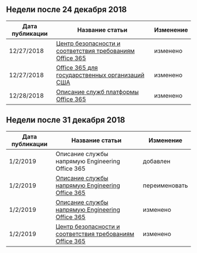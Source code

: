 <!-- This file is generated automatically each week. Changes made to this file will be overwritten.-->




## <a name="week-of-december-24-2018"></a>Недели после 24 декабря 2018


| Дата публикации |Название статьи | Изменение |
|------|------------|--------|
| 12/27/2018 | [Центр безопасности и соответствия требованиям Office 365](/Office365/ServiceDescriptions/office-365-platform-service-description/office-365-securitycompliance-center) | изменено |
| 12/27/2018 | [Office 365 для государственных организаций США](/Office365/ServiceDescriptions/office-365-platform-service-description/office-365-us-government/office-365-us-government) | изменено |
| 12/28/2018 | [Описание служб платформы Office 365](/Office365/ServiceDescriptions/office-365-platform-service-description/office-365-platform-service-description) | изменено |


## <a name="week-of-december-31-2018"></a>Недели после 31 декабря 2018


| Дата публикации |Название статьи | Изменение |
|------|------------|--------|
| 1/2/2019 | Описание службы напрямую Engineering Office 365 | добавлен |
| 1/2/2019 | [Описание службы напрямую Engineering Office 365](/Office365/ServiceDescriptions/office-365-engineering-direct-service-description) | переименовать |
| 1/2/2019 | [Описание службы напрямую Engineering Office 365](/Office365/ServiceDescriptions/office-365-engineering-direct-service-description) | изменено |
| 1/2/2019 | [Центр безопасности и соответствия требованиям Office 365](/Office365/ServiceDescriptions/office-365-platform-service-description/office-365-securitycompliance-center) | изменено |
